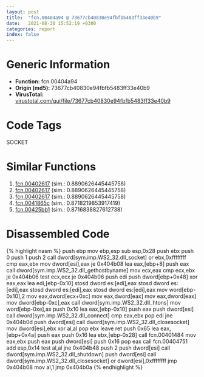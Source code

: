 ```yaml
---
layout: post
title:  "fcn.00404a94 @ 73677cb40830e94fbfb5483ff33e40b9"
date:   2021-08-30 15:52:19 +0300
categories: report
index: false
---
```


# Generic Information
- **Function:** fcn.00404a94
- **Origin (md5):** 73677cb40830e94fbfb5483ff33e40b9
- **VirusTotal:** [virustotal.com/gui/file/73677cb40830e94fbfb5483ff33e40b9][virustotal_ref]

# Code Tags
<span class="tag" id="SOCKET">SOCKET</span>


# Similar Functions

1. [fcn.00402617][similar_1_ref] (sim.: 0.8890626445445758)
2. [fcn.00402617][similar_2_ref] (sim.: 0.8890626445445758)
3. [fcn.00402617][similar_3_ref] (sim.: 0.8890626445445758)
4. [fcn.0041865c][similar_4_ref] (sim.: 0.8718219853917419)
5. [fcn.00425bb1][similar_5_ref] (sim.: 0.8716838827612738)


# Disassembled Code

{% highlight nasm %}
push ebp
mov ebp,esp
sub esp,0x28
push ebx
push 0
push 1
push 2
call dword[sym.imp.WS2_32.dll_socket]
or ebx,0xffffffff
cmp eax,ebx
mov dword[esi],eax
je 0x404b08
lea eax,[ebp+8]
push eax
call dword[sym.imp.WS2_32.dll_gethostbyname]
mov ecx,eax
cmp ecx,ebx
je 0x404b06
test ecx,ecx
je 0x404b06
push edi
push dword[ebp+0x48]
xor eax,eax
lea edi,[ebp-0x10]
stosd dword es:[edi],eax
stosd dword es:[edi],eax
stosd dword es:[edi],eax
stosd dword es:[edi],eax
mov word[ebp-0x10],2
mov eax,dword[ecx+0xc]
mov eax,dword[eax]
mov eax,dword[eax]
mov dword[ebp-0xc],eax
call dword[sym.imp.WS2_32.dll_htons]
mov word[ebp-0xe],ax
push 0x10
lea eax,[ebp-0x10]
push eax
push dword[esi]
call dword[sym.imp.WS2_32.dll_connect]
cmp eax,ebx
pop edi
jne 0x404b0d
push dword[esi]
call dword[sym.imp.WS2_32.dll_closesocket]
mov dword[esi],ebx
xor al,al
pop ebx
leave
ret
push 0x65
lea eax,[ebp+0x4a]
push eax
push 0x16
lea ebx,[ebp-0x28]
call fcn.00401484
mov eax,ebx
push eax
push dword[esi]
push 0x16
pop eax
call fcn.00404751
add esp,0x14
test al,al
jne 0x404b48
push 2
push dword[esi]
call dword[sym.imp.WS2_32.dll_shutdown]
push dword[esi]
call dword[sym.imp.WS2_32.dll_closesocket]
or dword[esi],0xffffffff
jmp 0x404b08
mov al,1
jmp 0x404b0a
{% endhighlight %}


[similar_1_ref]: /report/fcn.00402617@d287262b3c4caae6c69c406382125319
[similar_2_ref]: /report/fcn.00402617@3a783d6a0e3505903843983e413a529e
[similar_3_ref]: /report/fcn.00402617@57989f43bf24a9272122210a17558c3d
[similar_4_ref]: /report/fcn.0041865c@ba5ec83721de3ca10b3c9583f3b2c6a1
[similar_5_ref]: /report/fcn.00425bb1@38d41d729f8f30faf0dd96f0c7acba4b
[virustotal_ref]: https://www.virustotal.com/gui/file/73677cb40830e94fbfb5483ff33e40b9